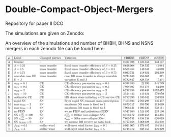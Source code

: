 # Double-Compact-Object-Mergers
Repository for paper II DCO





The simulations are given on Zenodo: 


An overview of the simulations and number of BHBH, BHNS and NSNS mergers in each zenodo file can be found here:

![alt text](https://github.com/FloorBroekgaarden/Double-Compact-Object-Mergers/blob/main/otherFiles/DCO_table_detailed.png?raw=true)

